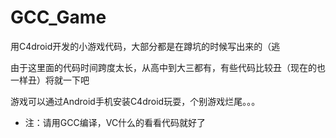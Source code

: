# GCC_Game
用C4droid开发的小游戏代码，大部分都是在蹲坑的时候写出来的（逃

由于这里面的代码时间跨度太长，从高中到大三都有，有些代码比较丑（现在的也一样丑）将就一下吧

游戏可以通过Android手机安装C4droid玩耍，个别游戏烂尾。。。

* 注：请用GCC编译，VC什么的看看代码就好了
